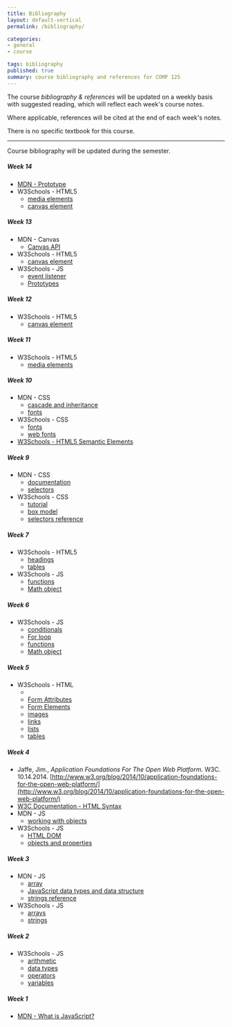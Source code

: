 ```yaml
---
title: Bibliography
layout: default-vertical
permalink: /bibliography/

categories:
- general
- course

tags: bibliography
published: true
summary: course bibliography and references for COMP 125
---
```


The course *bibliography & references* will be updated on a weekly basis with suggested reading, which will reflect each week's course notes.

Where applicable, references will be cited at the end of each week's notes.

There is no specific textbook for this course.

***

Course bibliography will be updated during the semester.

<!--
##### Week 15
  * N/A
-->

##### Week 14
  * [MDN - Prototype](https://developer.mozilla.org/en-US/docs/Web/JavaScript/Reference/Global_Objects/Object/prototype)
  * W3Schools - HTML5
    * [media elements](https://www.w3schools.com/html/html_media.asp)
    * [canvas element](https://www.w3schools.com/html/html5_canvas.asp)

##### Week 13
  * MDN - Canvas
    * [Canvas API](https://developer.mozilla.org/en-US/docs/Web/API/Canvas_API)
  * W3Schools - HTML5
    * [canvas element](https://www.w3schools.com/html/html5_canvas.asp)
  * W3Schools - JS
    * [event listener](https://www.w3schools.com/jsref/met_element_addeventlistener.asp)
    * [Prototypes](https://www.w3schools.com/js/js_object_prototypes.asp)

##### Week 12
  * W3Schools - HTML5
    * [canvas element](https://www.w3schools.com/html/html5_canvas.asp)

##### Week 11
  * W3Schools - HTML5
    * [media elements](https://www.w3schools.com/html/html_media.asp)

##### Week 10
  * MDN - CSS
    * [cascade and inheritance](https://developer.mozilla.org/en-US/docs/Learn/CSS/Introduction_to_CSS/Cascade_and_inheritance)
    * [fonts](https://developer.mozilla.org/en-US/docs/Web/CSS/font)
  * W3Schools - CSS
    * [fonts](https://www.w3schools.com/css/css_font.asp)
    * [web fonts](https://www.w3schools.com/css/css3_fonts.asp)
  * [W3Schools - HTML5 Semantic Elements](https://www.w3schools.com/html/html5_semantic_elements.asp)

##### Week 9
  * MDN - CSS
    * [documentation](https://developer.mozilla.org/en-US/docs/Web/CSS)
    * [selectors](https://developer.mozilla.org/en-US/docs/Web/CSS/CSS_Selectors)
  * W3Schools - CSS
    * [tutorial](https://www.w3schools.com/css/default.asp)
    * [box model](https://www.w3schools.com/css/css_boxmodel.asp)
    * [selectors reference](https://www.w3schools.com/cssref/css_selectors.asp)

##### Week 7

  * W3Schools - HTML5
    * [headings](https://www.w3schools.com/html/html_headings.asp)
    * [tables](https://www.w3schools.com/html/html_tables.asp)
  * W3Schools - JS
    * [functions](https://www.w3schools.com/js/js_functions.asp)
    * [Math object](https://www.w3schools.com/js/js_math.asp)

##### Week 6

  * W3Schools - JS
    * [conditionals](https://www.w3schools.com/js/js_if_else.asp)
    * [For loop](https://www.w3schools.com/js/js_loop_for.asp)
    * [functions](https://www.w3schools.com/js/js_functions.asp)
    * [Math object](https://www.w3schools.com/js/js_math.asp)

##### Week 5

  * W3Schools - HTML
    * [<body>](https://www.w3schools.com/tags/tag_body.asp)
    * [Form Attributes](https://www.w3schools.com/html/html_form_attributes.asp)
    * [Form Elements](https://www.w3schools.com/html/html_form_elements.asp)
    * [images](https://www.w3schools.com/html/html_images.asp)
    * [links](https://www.w3schools.com/html/html_links.asp)
    * [lists](https://www.w3schools.com/html/html_lists.asp)
    * [tables](https://www.w3schools.com/html/html_tables.asp)

##### Week 4

  * Jaffe, Jim., *Application Foundations For The Open Web Platform*. W3C. 10.14.2014. [http://www.w3.org/blog/2014/10/application-foundations-for-the-open-web-platform/](http://www.w3.org/blog/2014/10/application-foundations-for-the-open-web-platform/)
  * [W3C Documentation - HTML Syntax](http://www.w3.org/TR/html-markup/syntax.html)
  * MDN - JS
    * [working with objects](https://developer.mozilla.org/en-US/docs/Web/JavaScript/Guide/Working_with_Objects)
  * W3Schools - JS
    * [HTML DOM](https://www.w3schools.com/jsref/dom_obj_attributes.asp)
    * [objects and properties](https://www.w3schools.com/js/js_properties.asp)

##### Week 3

  * MDN - JS
    * [array](https://developer.mozilla.org/en-US/docs/Web/JavaScript/Reference/Global_Objects/Array)
    * [JavaScript data types and data structure](https://developer.mozilla.org/en-US/docs/Web/JavaScript/Data_structures)
    * [strings reference](https://developer.mozilla.org/en-US/docs/Web/JavaScript/Reference/Global_Objects/String)
  * W3Schools - JS
    * [arrays](https://www.w3schools.com/js/js_arrays.asp)
    * [strings](https://www.w3schools.com/js/js_strings.asp)

##### Week 2

  * W3Schools - JS
    * [arithmetic](https://www.w3schools.com/js/js_arithmetic.asp)
    * [data types](https://www.w3schools.com/js/js_datatypes.asp)
    * [operators](https://www.w3schools.com/js/js_operators.asp)
    * [variables](https://www.w3schools.com/js/js_variables.asp)

##### Week 1

  * [MDN - What is JavaScript?](https://developer.mozilla.org/en-US/docs/Learn/JavaScript/First_steps/What_is_JavaScript)